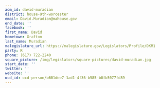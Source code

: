 ```yaml
---
aom_id: david-muradian
district: house-9th-worcester
email: David.Muradian@mahouse.gov
end_date: ''
facebook: ''
first_name: David
hometown: Grafton
last_name: Muradian
malegislature_url: https://malegislature.gov/Legislators/Profile/DKM1
party: R
phone: (617) 722-2240
square_picture: /img/legislators/square-pictures/david-muradian.jpg
start_date: ''
twitter: ''
website: ''
ocd_id: ocd-person/b601dee7-1ad1-4f36-b585-b0fb5077fd89
---
```

